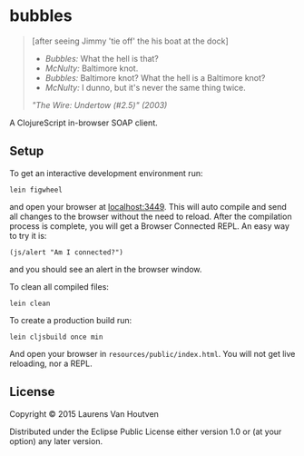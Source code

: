 # bubbles

> [after seeing Jimmy 'tie off' the his boat at the dock]
>
> * *Bubbles:* What the hell is that?
> * *McNulty:* Baltimore knot.
> * *Bubbles:* Baltimore knot? What the hell is a Baltimore knot?
> * *McNulty:* I dunno, but it's never the same thing twice.
>
> *"The Wire: Undertow (#2.5)" (2003)*

A ClojureScript in-browser SOAP client.

## Setup

To get an interactive development environment run:

    lein figwheel

and open your browser at [localhost:3449](http://localhost:3449/).
This will auto compile and send all changes to the browser without the
need to reload. After the compilation process is complete, you will
get a Browser Connected REPL. An easy way to try it is:

    (js/alert "Am I connected?")

and you should see an alert in the browser window.

To clean all compiled files:

    lein clean

To create a production build run:

    lein cljsbuild once min

And open your browser in `resources/public/index.html`. You will not
get live reloading, nor a REPL.

## License

Copyright © 2015 Laurens Van Houtven

Distributed under the Eclipse Public License either version 1.0 or (at your option) any later version.
